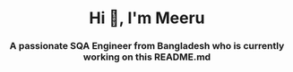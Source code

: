 <h1 align="center">Hi 👋, I'm Meeru</h1>  
<h3 align="center">A passionate SQA Engineer from Bangladesh who is currently working on this README.md</h3> 